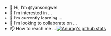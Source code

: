 - 👋 Hi, I’m @yansongwel
- 👀 I’m interested in ...
- 🌱 I’m currently learning ...
- 💞️ I’m looking to collaborate on ...
- 📫 How to reach me ...
[![Anurag's github stats](https://github-readme-stats.vercel.app/api?username=yansongwel)](https://github.com/anuraghazra/github-readme-stats)

<!---
yansongwel/yansongwel is a ✨ special ✨ repository because its `README.md` (this file) appears on your GitHub profile.
You can click the Preview link to take a look at your changes.
--->
